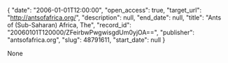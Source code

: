 {
  "date": "2006-01-01T12:00:00", 
  "open_access": true, 
  "target_url": "http://antsofafrica.org/", 
  "description": null, 
  "end_date": null, 
  "title": "Ants of (Sub-Saharan) Africa, The", 
  "record_id": "20060101T120000/ZFeirbwPwgwisgdUm0yjOA==", 
  "publisher": "antsofafrica.org", 
  "slug": 48791611, 
  "start_date": null
}

None